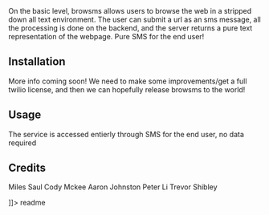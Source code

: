 <snippet>
  <content><![CDATA[
# ${1:browsMS}

On the basic level, browsms allows users to browse the web in a stripped down all text environment. The user can submit 
a url as an sms message, all the processing is done on the backend, and the server returns a pure text representation 
of the webpage. Pure SMS for the end user!

## Installation

More info coming soon! We need to make some improvements/get a full twilio license, and then we can hopefully 
release browsms to the world! 

## Usage

The service is accessed entierly through SMS for the end user, no data required

## Credits

Miles Saul
Cody Mckee 
Aaron Johnston 
Peter Li 
Trevor Shibley

]]></content>
  <tabTrigger>readme</tabTrigger>
</snippet>
